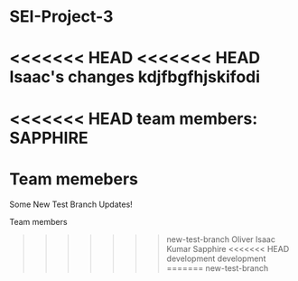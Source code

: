 # SEI-Project-3

<<<<<<< HEAD
<<<<<<< HEAD
Isaac's changes
kdjfbgfhjskifodi
=======
<<<<<<< HEAD
team members:
SAPPHIRE
=======
Team memebers
=======
Some New Test Branch Updates!

Team members
>>>>>>> new-test-branch
Oliver
Isaac
Kumar
Sapphire
<<<<<<< HEAD
>>>>>>> development
>>>>>>> development
=======
>>>>>>> new-test-branch
